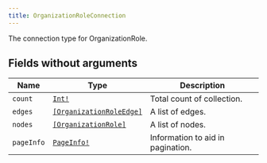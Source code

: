 ```yaml
---
title: OrganizationRoleConnection
---
```


The connection type for OrganizationRole.

## Fields without arguments

| Name | Type | Description |
|------|------|-------------|
| `count` | [`Int!`](../scalar/int.md) | Total count of collection. |
| `edges` | [`[OrganizationRoleEdge]`](../object/organizationroleedge.md) | A list of edges. |
| `nodes` | [`[OrganizationRole]`](../object/organizationrole.md) | A list of nodes. |
| `pageInfo` | [`PageInfo!`](../object/pageinfo.md) | Information to aid in pagination. |

